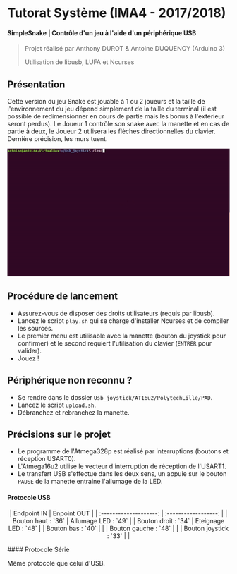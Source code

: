# Tutorat Système (IMA4 - 2017/2018)

#### **SimpleSnake** | Contrôle d'un jeu à l'aide d'un périphérique USB 

> Projet réalisé par Anthony DUROT & Antoine DUQUENOY (Arduino 3)
>
> Utilisation de libusb, LUFA et Ncurses

## Présentation

Cette version du jeu Snake est jouable à 1 ou 2 joueurs et la taille de l'environnement du jeu dépend simplement de la taille du terminal (il est possible de redimensionner en cours de partie mais les bonus à l'extérieur seront perdus). Le Joueur 1 contrôle son snake avec la manette et en cas de partie à deux, le Joueur 2 utilisera les flèches directionnelles du clavier. Dernière précision, les murs tuent.


<p align="center">
  <img src="images/snake.gif"/>
</p>


## Procédure de lancement

- Assurez-vous de disposer des droits utilisateurs (requis par libusb).
- Lancez le script `play.sh` qui se charge d'installer Ncurses et de compiler les sources.
- Le premier menu est utilisable avec la manette (bouton du joystick pour confirmer) et le second requiert l'utilisation du clavier (`ENTRER` pour valider).
- Jouez !


## Périphérique non reconnu ?

* Se rendre dans le dossier `Usb_joystick/AT16u2/PolytechLille/PAD`.
* Lancez le script `upload.sh`.
* Débranchez et rebranchez la manette.


## Précisions sur le projet

* Le programme de l'Atmega328p est réalisé par interruptions (boutons et réception USART0).
* L'Atmega16u2 utilise le vecteur d'interruption de réception de l'USART1.
* Le transfert USB s'effectue dans les deux sens, un appuie sur le bouton `PAUSE` de la manette entraine l'allumage de la LED.


#### Protocole USB
<p align="center">
  |      Endpoint IN       |     Enpoint OUT      |
  | :--------------------: | :------------------: |
  |   Bouton haut : `36`   | Allumage LED : `49`  |
  |  Bouton droit : `34`   | Eteignage LED : `48` |
  |   Bouton bas : `40`    |                      |
  |  Bouton gauche : `48`  |                      |
  | Bouton joystick : `33` |                      |
</p>
#### Protocole Série

Même protocole que celui d'USB.
